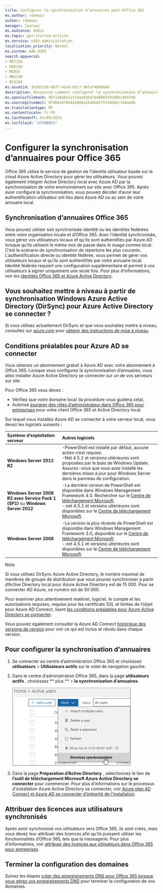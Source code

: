 ```yaml
---
title: Configurer la synchronisation d’annuaires pour Office 365
ms.author: robmazz
author: robmazz
manager: laurawi
ms.audience: Admin
ms.topic: get-started-article
ms.service: o365-administration
localization_priority: Normal
ms.custom: Adm_O365
search.appverid:
- MET150
- MOE150
- MED15
- MBS150
- BCS160
ms.assetid: 1b3b5318-6977-42ed-b5c7-96fa74b08846
description: Découvrez comment configurer la synchronisation d’annuaires entre Office 365 et Active Directory local.
ms.openlocfilehash: 95f138a0a11f14a1036d7d48983f4c88bc965fd0
ms.sourcegitcommit: 0fdb6e470342a98ba164db627fe3dd02cfe8aa0b
ms.translationtype: MT
ms.contentlocale: fr-FR
ms.lasthandoff: 01/08/2019
ms.locfileid: "27768823"
---
```

# <a name="set-up-directory-synchronization-for-office-365"></a>Configurer la synchronisation d’annuaires pour Office 365
Office 365 utilise le service de gestion de l’identité utilisateur basée sur le cloud Azure Active Directory pour gérer les utilisateurs. Vous pouvez également intégrer Active Directory local avec Azure AD par la synchronisation de votre environnement sur site avec Office 365. Après avoir configuré la synchronisation, vous pouvez décider d’avoir leur authentification utilisateur ont lieu dans Azure AD ou au sein de votre annuaire local.
  
## <a name="office-365-directory-synchronization"></a>Synchronisation d’annuaires Office 365
Vous pouvez utiliser soit synchronisée identité ou les identités fédérées entre votre organisation locale et d’Office 365. Avec l’identité synchronisée, vous gérez vos utilisateurs locaux et qu’ils sont authentifiés par Azure AD lorsque qu’ils utilisent le même mot de passe dans le nuage comme local. C’est le scénario de synchronisation de répertoire les plus courants. L’authentification directe ou identité fédérée, vous permet de gérer vos utilisateurs locaux et qu’ils sont authentifiés par votre annuaire local. Identité fédérée requiert une configuration supplémentaire et permet à vos utilisateurs à signer uniquement une seule fois. Pour plus d’informations, voir les [identités Office 365 et Azure Active Directory](about-office-365-identity.md).
  
## <a name="want-to-upgrade-from-windows-azure-active-directory-sync-dirsync-to-azure-active-directory-connect"></a>Vous souhaitez mettre à niveau à partir de synchronisation Windows Azure Active Directory (DirSync) pour Azure Active Directory se connecter ?
Si vous utilisez actuellement DirSync et que vous souhaitez mettre à niveau, consultez sur [azure.com](https://azure.com) pour [obtenir des instructions de mise à niveau](https://go.microsoft.com/fwlink/p/?LinkId=733240).
  
## <a name="prerequisites-for-azure-ad-connect"></a>Conditions préalables pour Azure AD se connecter
Vous obtenez un abonnement gratuit à Azure AD avec votre abonnement à Office 365. Lorsque vous configurez la synchronisation d’annuaires, vous allez installer Azure Active Directory se connecter sur un de vos serveurs sur site.
  
Pour Office 365 vous devez :
  
- Vérifiez que votre domaine local (la procédure vous guidera cela).
- Autorisé [assigner des rôles d’administrateur dans Office 365 pour entreprises](https://support.office.com/article/EAC4D046-1AFD-4F1A-85FC-8219C79E1504) pour votre client Office 365 et Active Directory local. 
    
Sur lequel vous installez Azure AD se connecter à votre serveur local, vous devez les logiciels suivants :
  
|**Système d’exploitation serveur**|**Autres logiciels**|
|:-----|:-----|
|**Windows Server 2012 R2** | -PowerShell est installé par défaut, aucune action n’est requise.  <br/> -Net 4.5.1 et versions ultérieures sont proposées par le biais de Windows Update. Assurez-vous que vous avez installé les dernières mises à jour pour Windows Server dans le panneau de configuration. |
|**Windows Server 2008 R2 avec Service Pack 1 (SP1)** ou **Windows Server 2012** | -La dernière version de PowerShell est disponible dans Windows Management Framework 4.0. Rechercher sur le [Centre de téléchargement Microsoft](https://go.microsoft.com/fwlink/p/?LinkId=717996).<br/> -.net 4.5.1 et versions ultérieures sont disponibles sur le [Centre de téléchargement Microsoft](https://go.microsoft.com/fwlink/p/?LinkId=717996). |
|**Windows Server 2008** | -La version la plus récente de PowerShell est disponible dans Windows Management Framework 3.0, disponible sur le [Centre de téléchargement Microsoft](https://go.microsoft.com/fwlink/p/?LinkId=717996).  <br/> -.net 4.5.1 et versions ultérieures sont disponibles sur le [Centre de téléchargement Microsoft](https://go.microsoft.com/fwlink/p/?LinkId=717996). |
   
> [!NOTE]
> Si vous utilisez DirSync Azure Active Directory, le nombre maximal de membres de groupe de distribution que vous pouvez synchroniser à partir d’Active Directory local pour Azure Active Directory est de 15 000. Pour se connecter AD Azure, ce numéro est de 50 000. 
  
Pour examiner plus attentivement matériel, logiciel, le compte et les autorisations requises, requise pour les certificats SSL et limites de l’objet pour Azure AD Connect, lisent [les conditions préalables pour Azure Active Directory se connecter](https://go.microsoft.com/fwlink/p/?LinkId=716896).
  
Vous pouvez également consulter la Azure AD Connect [historique des versions de version](https://go.microsoft.com/fwlink/p/?LinkId=733238) pour voir ce qui est inclus et résolu dans chaque version. 

## <a name="to-set-up-directory-synchronization"></a>Pour configurer la synchronisation d’annuaires
1. Se connecter au centre d’administration Office 365 et choisissez **utilisateurs** \> **Utilisateurs actifs** sur le volet de navigation gauche. 
2. Dans le centre d’administration Office 365, dans la page **utilisateurs actifs** , choisissez ** plus ** \> **la synchronisation d’annuaires**.
    
    ![Dans le menu autres, choisissez la synchronisation d’annuaires](media/dc6669e5-c01b-471e-9cdf-04f5d44e1c4b.png)
  
3. Dans la page **Préparation d’Active Directory** , sélectionnez le lien de **l’outil de téléchargement Microsoft Azure Active Directory se connecter** pour commencer. Pour plus d’informations sur le processus d’installation Azure Active Directory se connecter, voir [Azure plan AD Connect et Azure AD se connecter d’intégrité de l’installation](https://docs.microsoft.com/azure/active-directory/hybrid/how-to-connect-install-roadmap).
    
## <a name="assign-licences-to-synchronized-users"></a>Attribuer des licences aux utilisateurs synchronisés
Après avoir synchronisé vos utilisateurs vers Office 365, ils sont créés, mais vous devez leur attribuer des licences afin qu’ils puissent utiliser les fonctionnalités d’Office 365, tels que la messagerie. Pour plus d’informations, voir [attribuer des licences aux utilisateurs dans Office 365 pour entreprises](https://support.office.com/article/997596b5-4173-4627-b915-36abac6786dc).
    
## <a name="finish-setting-up-domains"></a>Terminer la configuration des domaines
Suivez les étapes [créer des enregistrements DNS pour Office 365 lorsque vous gérez vos enregistrements DNS](https://support.office.com/article/b0f3fdca-8a80-4e8e-9ef3-61e8a2a9ab23) pour terminer la configuration de vos domaines.